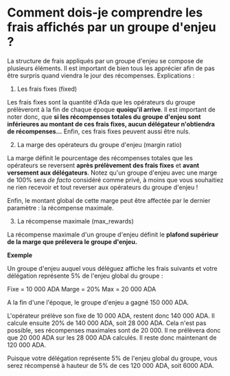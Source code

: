 # Comment dois-je comprendre les frais affichés par un groupe d'enjeu ?

La structure de frais appliqués par un groupe d'enjeu se compose de plusieurs éléments. Il est important de bien tous les apprécier afin de pas être surpris quand viendra le jour des récompenses. Explications :

  1) Les frais fixes (fixed)

Les frais fixes sont la quantité d'Ada que les opérateurs du groupe prélèveront à la fin de chaque époque **quoiqu'il arrive**. Il est important de noter donc, que **si les récompenses totales du groupe d'enjeu sont inférieures au montant de ces frais fixes, aucun délégateur n'obtiendra de récompenses...** Enfin, ces frais fixes peuvent aussi être nuls.

  2) La marge des opérateurs du groupe d'enjeu (margin ratio)

La marge définit le pourcentage des récompenses totales que les opérateurs se reversent **après prélèvement des frais fixes** et **avant versement aux délégateurs**. Notez qu'un groupe d'enjeu avec une marge de 100% sera *de facto* considéré comme privé, à moins que vous souhaitiez ne rien recevoir et tout reverser aux opérateurs du groupe d'enjeu !

Enfin, le montant global de cette marge peut être affectée par le dernier paramètre : la récompense maximale.

  3) La récompense maximale (max_rewards)

La récompense maximale d'un groupe d'enjeu définit le **plafond supérieur de la marge que prélevera le groupe d'enjeu.**

**Exemple**

Un groupe d'enjeu auquel vous déléguez affiche les frais suivants et votre délégation représente 5% de l'enjeu global du groupe :

Fixe = 10 000 ADA
Marge = 20%
Max = 20 000 ADA

A la fin d'une l'époque, le groupe d'enjeu a gagné 150 000 ADA.

L'opérateur prélève son fixe de 10 000 ADA, restent donc 140 000 ADA.
Il calcule ensuite 20% de 140 000 ADA, soit 28 000 ADA.
Cela n'est pas possible, ses récompenses maximales sont de 20 000. Il ne prélèvera donc que 20 000 ADA sur les 28 000 ADA calculés.
Il reste donc maintenant de 120 000 ADA.

Puisque votre délégation représente 5% de l'enjeu global du groupe, vous serez récompensé à hauteur de 5% de ces 120 000 ADA, soit 6000 ADA.